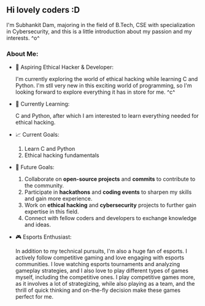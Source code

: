 ## Hi lovely coders :D

I'm Subhankit Dam, majoring in the field of B.Tech, CSE with specialization in Cybersecurity, and this is a little introduction about my passion and my interests. ^o^

### About Me:

- 🔧 Aspiring Ethical Hacker & Developer:

  I'm currently exploring the world of ethical hacking while learning C and Python. I'm stll very new in this exciting world of programming, so I'm looking forward to explore everything it has in store for me. ^c^

- 🌱 Currently Learning:

   C and Python, after which I am interested to learn everything needed for ethical hacking.

- 📈 Current Goals:

  1) Learn C and Python
  2) Ethical hacking fundamentals

- 🎯 Future Goals:

  1) Collaborate on **open-source projects** and **commits** to contribute to the community.
  2) Participate in **hackathons** and **coding events** to sharpen my skills and gain more experience.
  3) Work on **ethical hacking** and **cybersecurity** projects to further gain expertise in this field.
  4) Connect with fellow coders and developers to exchange knowledge and ideas.

- 🎮 Esports Enthusiast:

  In addition to my technical pursuits, I'm also a huge fan of esports. I actively follow competitive gaming and love engaging with esports communities. I love watching esports tournaments and analyzing gameplay strategies, and I also love to play different types of games myself, including the competitive ones. I play competitive games more, as it involves a lot of strategizing, while also playing as a team, and the thrill of quick thinking and on-the-fly decision make these games perfect for me.
